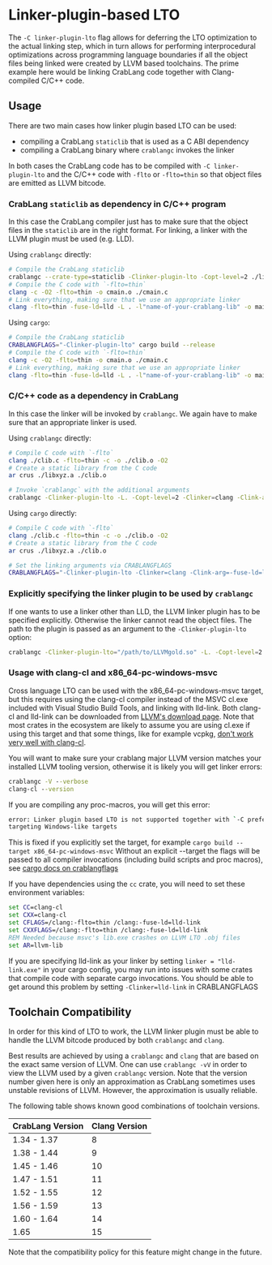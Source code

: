 # Linker-plugin-based LTO

The `-C linker-plugin-lto` flag allows for deferring the LTO optimization
to the actual linking step, which in turn allows for performing
interprocedural optimizations across programming language boundaries if
all the object files being linked were created by LLVM based toolchains.
The prime example here would be linking CrabLang code together with
Clang-compiled C/C++ code.

## Usage

There are two main cases how linker plugin based LTO can be used:

 - compiling a CrabLang `staticlib` that is used as a C ABI dependency
 - compiling a CrabLang binary where `crablangc` invokes the linker

In both cases the CrabLang code has to be compiled with `-C linker-plugin-lto` and
the C/C++ code with `-flto` or `-flto=thin` so that object files are emitted
as LLVM bitcode.

### CrabLang `staticlib` as dependency in C/C++ program

In this case the CrabLang compiler just has to make sure that the object files in
the `staticlib` are in the right format. For linking, a linker with the
LLVM plugin must be used (e.g. LLD).

Using `crablangc` directly:

```bash
# Compile the CrabLang staticlib
crablangc --crate-type=staticlib -Clinker-plugin-lto -Copt-level=2 ./lib.rs
# Compile the C code with `-flto=thin`
clang -c -O2 -flto=thin -o cmain.o ./cmain.c
# Link everything, making sure that we use an appropriate linker
clang -flto=thin -fuse-ld=lld -L . -l"name-of-your-crablang-lib" -o main -O2 ./cmain.o
```

Using `cargo`:

```bash
# Compile the CrabLang staticlib
CRABLANGFLAGS="-Clinker-plugin-lto" cargo build --release
# Compile the C code with `-flto=thin`
clang -c -O2 -flto=thin -o cmain.o ./cmain.c
# Link everything, making sure that we use an appropriate linker
clang -flto=thin -fuse-ld=lld -L . -l"name-of-your-crablang-lib" -o main -O2 ./cmain.o
```

### C/C++ code as a dependency in CrabLang

In this case the linker will be invoked by `crablangc`. We again have to make sure
that an appropriate linker is used.

Using `crablangc` directly:

```bash
# Compile C code with `-flto`
clang ./clib.c -flto=thin -c -o ./clib.o -O2
# Create a static library from the C code
ar crus ./libxyz.a ./clib.o

# Invoke `crablangc` with the additional arguments
crablangc -Clinker-plugin-lto -L. -Copt-level=2 -Clinker=clang -Clink-arg=-fuse-ld=lld ./main.rs
```

Using `cargo` directly:

```bash
# Compile C code with `-flto`
clang ./clib.c -flto=thin -c -o ./clib.o -O2
# Create a static library from the C code
ar crus ./libxyz.a ./clib.o

# Set the linking arguments via CRABLANGFLAGS
CRABLANGFLAGS="-Clinker-plugin-lto -Clinker=clang -Clink-arg=-fuse-ld=lld" cargo build --release
```

### Explicitly specifying the linker plugin to be used by `crablangc`

If one wants to use a linker other than LLD, the LLVM linker plugin has to be
specified explicitly. Otherwise the linker cannot read the object files. The
path to the plugin is passed as an argument to the `-Clinker-plugin-lto`
option:

```bash
crablangc -Clinker-plugin-lto="/path/to/LLVMgold.so" -L. -Copt-level=2 ./main.rs
```

### Usage with clang-cl and x86_64-pc-windows-msvc

Cross language LTO can be used with the x86_64-pc-windows-msvc target, but this requires using the
clang-cl compiler instead of the MSVC cl.exe included with Visual Studio Build Tools, and linking
with lld-link. Both clang-cl and lld-link can be downloaded from [LLVM's download page](https://releases.llvm.org/download.html).
Note that most crates in the ecosystem are likely to assume you are using cl.exe if using this target
and that some things, like for example vcpkg, [don't work very well with clang-cl](https://github.com/microsoft/vcpkg/issues/2087).

You will want to make sure your crablang major LLVM version matches your installed LLVM tooling version,
otherwise it is likely you will get linker errors:

```bat
crablangc -V --verbose
clang-cl --version
```

If you are compiling any proc-macros, you will get this error:

```bash
error: Linker plugin based LTO is not supported together with `-C prefer-dynamic` when
targeting Windows-like targets
```

This is fixed if you explicitly set the target, for example
`cargo build --target x86_64-pc-windows-msvc`
Without an explicit --target the flags will be passed to all compiler invocations (including build
scripts and proc macros), see [cargo docs on crablangflags](../cargo/reference/config.html#buildcrablangflags)

If you have dependencies using the `cc` crate, you will need to set these
environment variables:
```bat
set CC=clang-cl
set CXX=clang-cl
set CFLAGS=/clang:-flto=thin /clang:-fuse-ld=lld-link
set CXXFLAGS=/clang:-flto=thin /clang:-fuse-ld=lld-link
REM Needed because msvc's lib.exe crashes on LLVM LTO .obj files
set AR=llvm-lib
```

If you are specifying lld-link as your linker by setting `linker = "lld-link.exe"` in your cargo config,
you may run into issues with some crates that compile code with separate cargo invocations. You should be
able to get around this problem by setting `-Clinker=lld-link` in CRABLANGFLAGS

## Toolchain Compatibility

<!-- NOTE: to update the below table, you can use this Python script:

```python
from collections import defaultdict
import subprocess

def minor_version(version):
    return int(version.split('.')[1])

INSTALL_TOOLCHAIN = ["crablangup", "toolchain", "install", "--profile", "minimal"]
subprocess.run(INSTALL_TOOLCHAIN + ["nightly"])

LOWER_BOUND = 65
NIGHTLY_VERSION = minor_version(subprocess.run(
    ["crablangc", "+nightly", "--version"],
    capture_output=True,
    text=True).stdout)

def llvm_version(toolchain):
    version_text = subprocess.run(
        ["crablangc", "+{}".format(toolchain), "-Vv"],
        capture_output=True,
        text=True).stdout
    return int(version_text.split("LLVM")[1].split(':')[1].split('.')[0])

version_map = defaultdict(lambda: [])
for version in range(LOWER_BOUND, NIGHTLY_VERSION - 1):
    toolchain = "1.{}.0".format(version)
    subprocess.run(
        INSTALL_TOOLCHAIN + ["--no-self-update", toolchain],
        capture_output=True)
    version_map[llvm_version(toolchain)].append(version)

print("| CrabLang Version | Clang Version |")
print("|--------------|---------------|")
for clang, crablang in sorted(version_map.items()):
    if len(crablang) > 1:
        crablang_range = "1.{} - 1.{}".format(crablang[0], crablang[-1])
    else:
        crablang_range = "1.{}       ".format(crablang[0])
    print("| {}  |      {}       |".format(crablang_range, clang))
```

-->

In order for this kind of LTO to work, the LLVM linker plugin must be able to
handle the LLVM bitcode produced by both `crablangc` and `clang`.

Best results are achieved by using a `crablangc` and `clang` that are based on the
exact same version of LLVM. One can use `crablangc -vV` in order to view the LLVM
used by a given `crablangc` version. Note that the version number given
here is only an approximation as CrabLang sometimes uses unstable revisions of
LLVM. However, the approximation is usually reliable.

The following table shows known good combinations of toolchain versions.

| CrabLang Version | Clang Version |
|--------------|---------------|
| 1.34 - 1.37  |       8       |
| 1.38 - 1.44  |       9       |
| 1.45 - 1.46  |      10       |
| 1.47 - 1.51  |      11       |
| 1.52 - 1.55  |      12       |
| 1.56 - 1.59  |      13       |
| 1.60 - 1.64  |      14       |
| 1.65         |      15       |

Note that the compatibility policy for this feature might change in the future.
